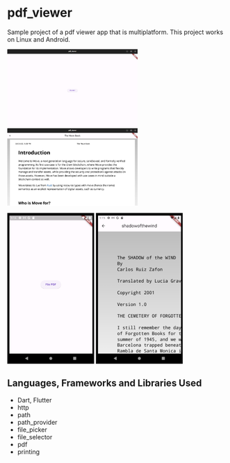 # pdf_viewer

Sample project of a pdf viewer app that is multiplatform. This project works on Linux and Android.

<p float="left">
  <img src="./readme/image-big-1.png" width="300" />
  <img src="./readme/image-big-2.png" width="300" />
</p>
<p float="left">
  <img src="./readme/image-small-1.png" width="200" />
  <img src="./readme/image-small-2.png" width="200" />
</p>

## Languages, Frameworks and Libraries Used

- Dart, Flutter
- http
- path
- path_provider
- file_picker
- file_selector
- pdf
- printing